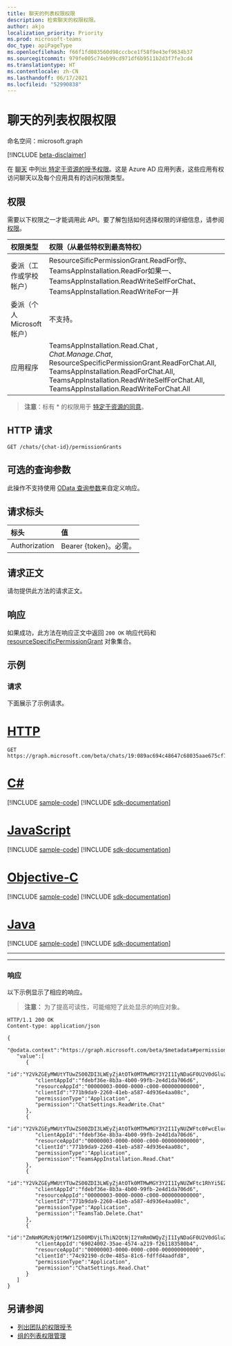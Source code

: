 ```yaml
---
title: 聊天的列表权限权限
description: 检索聊天的权限权限。
author: akjo
localization_priority: Priority
ms.prod: microsoft-teams
doc_type: apiPageType
ms.openlocfilehash: f66f1fd083560d98cccbce1f58f9e43ef9634b37
ms.sourcegitcommit: 979fe005c74eb99cd971df6b9511b2d3f7fe3cd4
ms.translationtype: HT
ms.contentlocale: zh-CN
ms.lasthandoff: 06/17/2021
ms.locfileid: "52990838"
---
```

# <a name="list-permissiongrants-of-a-chat"></a>聊天的列表权限权限

命名空间：microsoft.graph

[!INCLUDE [beta-disclaimer](../../includes/beta-disclaimer.md)]

在 [聊天](../resources/chat.md) 中列出[ 特定于资源的授予权限](../resources/resourcespecificpermissiongrant.md)。这是 Azure AD 应用列表，这些应用有权访问聊天以及每个应用具有的访问权限类型。

## <a name="permissions"></a>权限

需要以下权限之一才能调用此 API。要了解包括如何选择权限的详细信息，请参阅[权限](/graph/permissions-reference)。

| 权限类型                        | 权限（从最低特权到最高特权）                                                                                                                                                        |
| :------------------------------------- | :------------------------------------------------------------------------------------------------------------------------------------------------------------------------------------------------- |
| 委派（工作或学校帐户）     | ResourceSificPermissionGrant.ReadFor你、TeamsAppInstallation.ReadFor如果一、TeamsAppInstallation.ReadWriteSelfForChat、TeamsAppInstallation.ReadWriteFor一并                                    |
| 委派（个人 Microsoft 帐户） | 不支持。                                                                                                                                                                                     |
| 应用程序                            | TeamsAppInstallation.Read.Chat *, Chat.Manage.Chat*, ResourceSpecificPermissionGrant.ReadForChat.All, TeamsAppInstallation.ReadForChat.All, TeamsAppInstallation.ReadWriteSelfForChat.All, TeamsAppInstallation.ReadWriteForChat.All |

> **注意**：标有 * 的权限用于 [特定于资源的同意](https://aka.ms/teams-rsc)。

## <a name="http-request"></a>HTTP 请求
<!-- { "blockType": "ignored" } -->
```http
GET /chats/{chat-id}/permissionGrants
```

## <a name="optional-query-parameters"></a>可选的查询参数

此操作不支持使用 [OData 查询参数](/graph/query-parameters)来自定义响应。

## <a name="request-headers"></a>请求标头

| 标头           | 值                      |
| :--------------- | :------------------------- |
| Authorization    | Bearer {token}。必需。  |

## <a name="request-body"></a>请求正文

请勿提供此方法的请求正文。

## <a name="response"></a>响应

如果成功，此方法在响应正文中返回 `200 OK` 响应代码和 [resourceSpecificPermissionGrant](../resources/resourcespecificpermissiongrant.md) 对象集合。

## <a name="examples"></a>示例

### <a name="request"></a>请求

下面展示了示例请求。


# <a name="http"></a>[HTTP](#tab/http)
<!-- {
  "blockType": "request",
  "name": "chat_list_permission_grants"
}-->
```msgraph-interactive
GET https://graph.microsoft.com/beta/chats/19:089ac694c48647c68035aae675cf78ab@thread.v2/permissionGrants
```
# <a name="c"></a>[C#](#tab/csharp)
[!INCLUDE [sample-code](../includes/snippets/csharp/chat-list-permission-grants-csharp-snippets.md)]
[!INCLUDE [sdk-documentation](../includes/snippets/snippets-sdk-documentation-link.md)]

# <a name="javascript"></a>[JavaScript](#tab/javascript)
[!INCLUDE [sample-code](../includes/snippets/javascript/chat-list-permission-grants-javascript-snippets.md)]
[!INCLUDE [sdk-documentation](../includes/snippets/snippets-sdk-documentation-link.md)]

# <a name="objective-c"></a>[Objective-C](#tab/objc)
[!INCLUDE [sample-code](../includes/snippets/objc/chat-list-permission-grants-objc-snippets.md)]
[!INCLUDE [sdk-documentation](../includes/snippets/snippets-sdk-documentation-link.md)]

# <a name="java"></a>[Java](#tab/java)
[!INCLUDE [sample-code](../includes/snippets/java/chat-list-permission-grants-java-snippets.md)]
[!INCLUDE [sdk-documentation](../includes/snippets/snippets-sdk-documentation-link.md)]

---


---

### <a name="response"></a>响应

以下示例显示了相应的响应。

>**注意：** 为了提高可读性，可能缩短了此处显示的响应对象。
<!-- {
  "blockType": "response",
  "truncated": true,
  "@odata.type": "microsoft.graph.resourceSpecificPermissionGrant"
} -->
```http
HTTP/1.1 200 OK
Content-type: application/json

{
   "@odata.context":"https://graph.microsoft.com/beta/$metadata#permissionGrants",
   "value":[
      {
         "id":"Y2VkZGEyMWUtYTUwZS00ZDI3LWEyZjAtOTk0MTMwMGY3Y2I1IyNDaGF0U2V0dGluZ3MuUmVhZFdyaXRlLkNoYXQjI0FwcGxpY2F0aW9u",
         "clientAppId":"fdebf36e-8b3a-4b00-99fb-2e4d1da706d6",
         "resourceAppId":"00000003-0000-0000-c000-000000000000",
         "clientId":"771b9da9-2260-41eb-a587-4d936e4aa08c",
         "permissionType":"Application",
         "permission":"ChatSettings.ReadWrite.Chat"
      },
      {
         "id":"Y2VkZGEyMWUtYTUwZS00ZDI3LWEyZjAtOTk0MTMwMGY3Y2I1IyNUZWFtc0FwcEluc3RhbGxhdGlvbi5SZWFkLkNoYXQjI0FwcGxpY2F0aW9u",
         "clientAppId":"fdebf36e-8b3a-4b00-99fb-2e4d1da706d6",
         "resourceAppId":"00000003-0000-0000-c000-000000000000",
         "clientId":"771b9da9-2260-41eb-a587-4d936e4aa08c",
         "permissionType":"Application",
         "permission":"TeamsAppInstallation.Read.Chat"
      },
      {
         "id":"Y2VkZGEyMWUtYTUwZS00ZDI3LWEyZjAtOTk0MTMwMGY3Y2I1IyNUZWFtc1RhYi5EZWxldGUuQ2hhdCMjQXBwbGljYXRpb24=",
         "clientAppId":"fdebf36e-8b3a-4b00-99fb-2e4d1da706d6",
         "resourceAppId":"00000003-0000-0000-c000-000000000000",
         "clientId":"771b9da9-2260-41eb-a587-4d936e4aa08c",
         "permissionType":"Application",
         "permission":"TeamsTab.Delete.Chat"
      },
      {
         "id":"ZmNmMGMzNjQtMWY1ZS00MDVjLThiN2QtNjI2YmRmOWQyZjI1IyNDaGF0U2V0dGluZ3MuUmVhZC5DaGF0IyNBcHBsaWNhdGlvbg==",
         "clientAppId":"69024002-35ae-4574-a219-f261183580b4",
         "resourceAppId":"00000003-0000-0000-c000-000000000000",
         "clientId":"74c92190-dc0e-485a-81c6-fdffd4aadfd8",
         "permissionType":"Application",
         "permission":"ChatSettings.Read.Chat"
      }
   ]
}
```

## <a name="see-also"></a>另请参阅
- [列出团队的权限授予](team-list-permissionGrants.md)
- [组的列表权限管理](group-list-permissionGrants.md)
